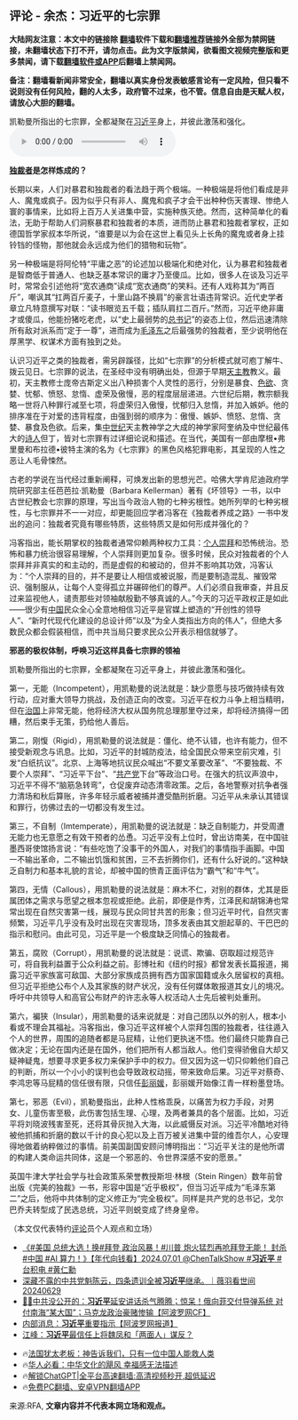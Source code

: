  <!-- 面包屑导航 --> <h2>评论 - 余杰：习近平的七宗罪</h2> <p class="notice"><b>大陆网友注意：本文中的链接除 <a href="https://github.com/bannedbook/fanqiang" >翻墙</a>软件下载和<a href="https://github.com/killgcd/justmysocks/blob/master/README.md">翻墙推荐</a>链接外全部为禁网链接，未翻墙状态下打不开，请勿点击。此为文字版禁闻，欲看图文视频完整版和更多禁闻，请下载<a href="https://github.com/bannedbook/fanqiang">翻墙软件或APP</a>后翻墙上禁闻网。</p><p>备注：翻墙看新闻非常安全，翻墙以真实身份发表敏感言论有一定风险，但只看不说则没有任何风险，翻的人太多，政府管不过来，也不管。信息自由是天赋人权，请放心大胆的翻墙。</b></p>  <div class="entry"> <p>凯勒曼所指出的七宗罪，全都凝聚在<a href="https://www.bannedbook.org/bnews/tag/%e4%b9%a0%e8%bf%91%e5%b9%b3/" class="st_tag internal_tag" rel="tag" title="标签 习近平 下的日志">习近平</a>身上，并彼此激荡和强化。                 <audio controls="controls" preload="metadata" src="https://www.rfa.org/mandarin/pinglun/yujie/yj1-06282024151521.html/@@stream" type="audio/mpeg"></audio></p> <p><strong><a href="https://www.bannedbook.org/bnews/tag/%e7%8b%ac%e8%a3%81%e8%80%85/" class="st_tag internal_tag" rel="tag" title="标签 独裁者 下的日志">独裁者</a>是怎样炼成的？</strong></p> <p>长期以来，人们对暴君和独裁者的看法趋于两个极端。一种极端是将他们看成是非人、魔鬼或疯子。因为似乎只有非人、魔鬼和疯子才会干出种种伤天害理、惨绝人寰的事情来，比如将上百万人关进集中营，实施种族灭绝。然而，这种简单化的看法，无助于帮助人们洞察暴君和独裁者的本质，进而防止暴君和独裁者掌权，正如德国哲学家叔本华所说，“谁要是以为会在这世上看见头上长角的魔鬼或者身上挂铃铛的怪物，那他就会永远成为他们的猎物和玩物”。</p> <p>另一种极端是将阿伦特“平庸之恶”的论述加以极端化和绝对化，认为暴君和独裁者是智商低于普通人、也缺乏基本常识的庸才乃至傻瓜。比如，很多人在谈及习近平时，常常会引述他将“宽农通商”读成“宽衣通商”的笑料。还有人戏称其为“两百斤”，嘲讽其“扛两百斤麦子，十里山路不换肩”的豪言壮语违背常识。近代史学者章立凡特意撰写对联：“读书眼览五千载；插队肩扛二百斤。”然而，习近平绝非庸才或傻瓜，他能扮猪吃老虎，以“史上最弱势的<a href="https://www.bannedbook.org/bnews/tag/%E6%80%BB%E4%B9%A6%E8%AE%B0/" class="st_tag internal_tag" rel="tag" title="标签 总书记 下的日志">总书记</a>”的姿态上位，然后迅速清除所有敌对派系而“定于一尊”，进而成为<a href="https://www.bannedbook.org/bnews/tag/%e6%af%9b%e6%b3%bd%e4%b8%9c/" class="st_tag internal_tag" rel="tag" title="标签 毛泽东 下的日志">毛泽东</a>之后最强势的独裁者，至少说明他在厚黑学、权谋术方面有独到之处。</p>  <p>认识习近平之类的独裁者，需另辟蹊径，比如“七宗罪”的分析模式就可庖丁解牛、拨云见日。七宗罪的说法，在圣经中没有明确出处，但源于早期<a href="https://www.bannedbook.org/bnews/tag/%e5%a4%a9%e4%b8%bb%e6%95%99/" class="st_tag internal_tag" rel="tag" title="标签 天主教 下的日志">天主教</a>教义。最初，天主教修士庞帝古斯定义出八种损害个人灵性的恶行，分别是暴食、<span class='wp_keywordlink'><a href="https://www.bannedbook.org/bnews/tculture/20130726/156255.html" title="天眼所见：色欲的本质是什么" target="_blank">色欲</a></span>、贪婪、忧郁、愤怒、怠惰、虚荣及傲慢，恶的程度层层递进。六世纪后期，教宗额我略一世将八种罪行减至七项，将虚荣归入傲慢，忧郁归入怠惰，并加入嫉妒。他的排序准在于对爱的违背程度，由强到弱的顺序为：傲慢、嫉妒、愤怒、怠惰、贪婪、暴食及色欲。后来，集<a href="https://www.bannedbook.org/bnews/tag/%e4%b8%ad%e4%b8%96%e7%ba%aa/" class="st_tag internal_tag" rel="tag" title="标签 中世纪 下的日志">中世纪</a>天主教神学之大成的神学家阿奎纳及中世纪最伟大的<span class='wp_keywordlink'><a href="https://www.bannedbook.org/forum11/topic295.html" title="禁片：诗人的悲歌" target="_blank">诗人</a></span>但丁，皆对七宗罪有过详细论说和描述。在当代，美国有一部由摩根•弗里曼和布拉德•彼特主演的名为《七宗罪》的黑色风格犯罪电影，其呈现的人性之恶让人毛骨悚然。</p> <p>古老的学说在当代经过重新阐释，可焕发出新的思想光芒。哈佛大学肯尼迪政府学院研究部主任芭芭拉‧凯勒曼（Barbara Kellerman）著有《坏领导》一书，以中古世纪教会七宗罪的原理，写出当今政治人物的七种劣根性。她所列举的七种劣根性，与七宗罪并不一一对应，却更能回应学者冯客在《独裁者养成之路》一书中发出的追问：独裁者究竟有哪些特质，这些特质又是如何形成并强化的？</p> <p>冯客指出，能长期掌权的独裁者通常仰赖两种权力工具：<a href="https://www.bannedbook.org/bnews/tag/%E4%B8%AA%E4%BA%BA%E5%B4%87%E6%8B%9C/" class="st_tag internal_tag" rel="tag" title="标签 个人崇拜 下的日志">个人崇拜</a>和恐怖统治。恐怖和暴力统治很容易理解，个人崇拜则更加复杂。很多时候，民众对独裁者的个人崇拜并非真实的和主动的，而是虚假的和被动的，但并不影响其功效，冯客认为：“个人崇拜的目的，并不是要让人相信或被说服，而是要制造混乱、摧毁常识、强制服从，让每个人变得孤立并碾碎他们的尊严。人们必须自我审查，并且反过来监视他人，谴责那些对领袖献殷勤不够真诚的人。”今天的习近平政权正是如此——很少有<span class='wp_keywordlink_affiliate'><a href="https://www.bannedbook.org/" title="中国" target="_blank">中国</a></span>民众全心全意地相信习近平是官媒上塑造的“开创性的领导人”、“新时代现代化建设的总设计师”以及“为全人类指出方向的伟人”，但绝大多数民众都会假装相信，而中共当局只要求民众公开表示相信就够了。</p> <p><strong>邪恶的极权体制，呼唤习近这样具备七宗罪的领袖</strong></p>  <p>凯勒曼所指出的七宗罪，全都凝聚在习近平身上，并彼此激荡和强化。</p> <p>第一，无能（Incompetent），用凯勒曼的说法就是：缺少意愿与技巧做持续有效行动，应对重大领导力挑战，及创造正向的改变。习近平在权力斗争上相当精明，但在<span class='wp_keywordlink'><a href="https://www.bannedbook.org/forum24/topic8925.html" title="《治国大道》" target="_blank">治国</a></span>上非常无能，他将经济大权从国务院总理那里夺过来，却将经济搞得一团糟，然后束手无策，扔给他人善后。</p> <p>第二，刚愎（Rigid），用凯勒曼的说法就是：僵化、绝不认错，也许有能力，但不接受新观念与讯息。比如，习近平的封城防疫法，给全国民众带来空前灾难，引发“白纸抗议”。北京、上海等地抗议民众喊出“不要文革要改革”、“不要独裁、不要个人崇拜”、“习近平下台”、“<a href="https://www.bannedbook.org/bnews/tag/%e5%85%b1%e4%ba%a7%e5%85%9a/" class="st_tag internal_tag" rel="tag" title="标签 共产党 下的日志">共产党</a>下台”等政治口号。在强大的抗议声浪中，习近平不得不“脑筋急转弯”，仓促废弃动态清零政策。之后，各地警察对抗争者强力清场和秋后算账，许多年轻示威者被捕并遭受酷刑折磨。习近平从未承认其错误和罪行，彷佛过去的一切都没有发生过。</p> <p>第三，不自制（Imtemperate），用凯勒曼的说法就是：缺乏自制能力，并受周遭无能力也无意愿之有效干预者的怂恿。习近平没有上位时，曾出访南美，在中国驻墨西哥使馆扬言说：“有些吃饱了没事干的外国人，对我们的事情指手画脚。中国一不输出革命，二不输出饥饿和贫困，三不去折腾你们，还有什么好说的。”这种缺乏自制力和基本礼貌的言论，却被中国的愤青正面评估为“霸气”和“牛气”。</p>  <p>第四，无情（Callous），用凯勒曼的说法就是：麻木不仁，对别的群体，尤其是臣属团体之需求与愿望之根本忽视或拒绝。此前，即便是作秀，江泽民和胡锦涛也常常出现在自然灾害第一线，展现与民众同甘共苦的形象；但习近平时代，自然灾害频繁，习近平几乎没有及时出现在灾害现场，顶多发表由其文胆起草的、干巴巴的指示和慰问。由此可见，习近平是一个极度缺乏同情心的独裁者。</p> <p>第五，腐败（Corrupt），用凯勒曼的说法就是：说谎、欺骗、窃取超过规范许可，将自我利益置于公众利益之前。彭博社和《纽约时报》都曾发表长篇报道，揭露习近平家族富可敌国、大部分家族成员拥有西方国家国籍或永久居留权的真相。但习近平拒绝公布个人及其家族的财产状况，没有任何媒体敢报道其女儿的境况。呼吁中共领导人和高官公布财产的许志永等人权活动人士先后被判处重刑。</p> <p>第六，褊狭（Insular），用凯勒曼的话来说就是：对自己团队以外的别人，根本小看或不理会其福祉。冯客指出，像习近平这样被个人崇拜包围的独裁者，往往遁入个人的世界，周围的追随者都是马屁精，让他们更执迷不悟。他们最终只能靠自己做决定；无论在国内还是在国外，他们把所有人都当敌人。他们变得骄傲自大却又疑神疑鬼，想要寻求更多权力来保护手中的权力。但又因为这一切只仰赖他们自己的判断，所以一个小小的误判也会导致政权动摇，带来致命后果。习近平对蔡奇、李鸿忠等马屁精的信任很有限，只信任<a href="https://www.bannedbook.org/bnews/tag/%e5%bd%ad%e4%b8%bd%e5%aa%9b/" class="st_tag internal_tag" rel="tag" title="标签 彭丽媛 下的日志">彭丽媛</a>，彭丽媛开始像江青一样粉墨登场。</p> <p>第七，邪恶（Evil），凯勒曼指出，此种人性格乖戾，以痛苦为权力手段，对男女、儿童伤害至极，此伤害包括生理、心理，及两者兼具的各个层面。比如，习近平将刘晓波残害至死，还将其骨灰抛入大海，以此威慑反对派。习近平冷酷地对待被他抓捕和折磨的数以千计的良心犯以及上百万被关进集中营的维吾尔人，心安理得地做着纳粹做过的事情。前美国副国安顾问博明指出：“习近平关注的是他所谓的构建人类命运共同体，这是一个邪恶的、令世界深感不安的愿景。”</p>  <p>英国牛津大学社会学与社会政策系荣誉教授斯坦‧林根（Stein Ringen）数年前曾出版《完美的独裁》一书，形容中国是“近乎极权”，但当习近平成为“毛泽东第二”之后，他将中共体制的定义修正为“完全极权”。同样是共产党的总书记，戈尔巴乔夫转型成了民选总统，习近平则蜕变成了终身皇帝。</p> <p>（本文仅代表特约<span class='wp_keywordlink_affiliate'><a href="https://www.bannedbook.org/bnews/comments/" title="新闻评论" target="_blank">评论</a></span>员个人观点和立场）</p> <!--<div id="taboola-mid-1"></div>--><ul class='op-related-articles' title='相关阅读'> <li><a href='https://www.bannedbook.org/bnews/bannedvideo/20240701/2056939.html' target='_blank'>《#美国 总统大选！换#拜登 政治风暴！#川普 炮火猛烈再呛拜登无能！ 封杀#中国 #AI 算力！》【年代向钱看】2024.07.01 @ChenTalkShow #<b>习近平</b> #台积电 #黄仁勳</a></li> <li><a href='https://www.bannedbook.org/bnews/sohnews/20240701/2056922.html' target='_blank'>深藏不露的中共党魁陈云，四条遗训全被<b>习近平</b>继承。｜薇羽看世间 20240629</a></li> <li><a href='https://www.bannedbook.org/bnews/bannedvideo/20240701/2056886.html' target='_blank'>🔪🔥中共没公开的：<b>习近平</b>延安讲话杀气腾腾；惊呆！俄向菲交付导弹系统 对付南海“某大国”；马克龙政治豪赌惨输【阿波罗网CF】</a></li> <li><a href='https://www.bannedbook.org/bnews/topimagenews/20240701/2056783.html' target='_blank'>内部消息：<b>习近平</b>重要指示【阿波罗网报道】</a></li> <li><a href='https://www.bannedbook.org/bnews/cbnews/20240701/2056712.html' target='_blank'>江峰：<b>习近平</b>最信任上将魏凤和「两面人」谋反？</a></li> </ul> <ul class="texttj"> <li>🔥<a href="https://www.bannedbook.org/bnews/ssgc/20230219/1850782.html" target="_blank">法国犹太老板：神告诉我们，只有一位中国人能救人类</a></li> <li>🔥<a href="https://www.bannedbook.org/bnews/comments/20220220/1694796.html" target="_blank">华人必看：中华文化的飓风 幸福感无法描述</a></li> <li>🔥<a href="https://github.com/bannedbook/fanqiang/wiki/V2ray%E6%9C%BA%E5%9C%BA" target="_blank">解锁ChatGPT|全平台高速翻墙:高清视频秒开,超低延迟</a></li> <li>🔥<a href="https://github.com/bannedbook/fanqiang/wiki/%E7%A6%81%E9%97%BB%E7%BD%91%E5%AE%89%E5%8D%93%E7%BF%BB%E5%A2%99%E6%96%B0%E9%97%BBAPP" target="_blank">免费PC翻墙、安卓VPN翻墙APP</a></li> </ul><p>来源:RFA, <strong>文章内容并不代表本网立场和观点。</strong></p><a name='sharetosocial'></a> <div style="margin-bottom:5px;padding-bottom:5px;clear:both"> <div id="archive-pix-1" class="banner-ads"> <!-- AuctionX Display platform tag START --> <div id="27602x728x90x621x_ADSLOT1" clicktrack="%%CLICK_URL_ESC%%"></div>  <!-- AuctionX Display platform tag END --> </div> <div id="archive-pix-2" class="banner-ads"> <!-- AuctionX Display platform tag START --> <div id="27556x300x250x621x_ADSLOT1" clicktrack="%%CLICK_URL_ESC%%" style="margin:0 auto;text-align:center"></div>  <!-- AuctionX Display platform tag END --> </div> </div>  <div id="archive-pix-1" class="banner-ads"> <!-- AuctionX Display platform tag START --> <div id="27603x728x90x621x_ADSLOT1" clicktrack="%%CLICK_URL_ESC%%"></div>  <!-- AuctionX Display platform tag END --> </div> </div><!--END ENTRY--> 